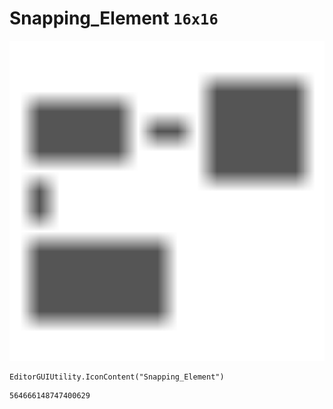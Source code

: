 # Snapping_Element `16x16`
<img src="/img/Snapping_Element.png" width=512 height=512>

``` CSharp
EditorGUIUtility.IconContent("Snapping_Element")
```
```
564666148747400629
```

